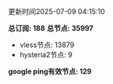 更新时间2025-07-09 04:15:10

**总订阅: 188**
**总节点: 35997**
- vless节点: 13879
- hysteria2节点: 9

**google ping有效节点: 129**
